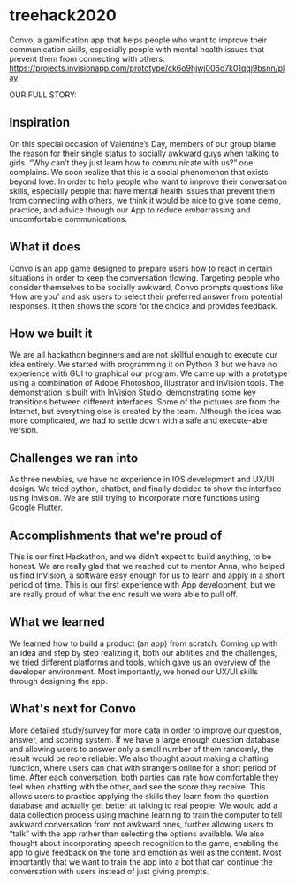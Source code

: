 # treehack2020
Convo, a gamification app that helps people who want to improve their communication skills, especially people with mental health issues that prevent them from connecting with others.
https://projects.invisionapp.com/prototype/ck6o9hjwj006o7k01qqj9bsnn/play

OUR FULL STORY:
## Inspiration
On this special occasion of Valentine’s Day, members of our group blame the reason for their single status to socially awkward guys when talking to girls. “Why can’t they just learn how to communicate with us?” one complains. We soon realize that this is a social phenomenon that exists beyond love. In order to help people who want to improve their conversation skills, especially people that have mental health issues that prevent them from connecting with others, we think it would be nice to give some demo, practice, and advice through our App to reduce embarrassing and uncomfortable communications.
## What it does
Convo is an app game designed to prepare users how to react in certain situations in order to keep the conversation flowing. Targeting people who consider themselves to be socially awkward, Convo prompts questions like ‘How are you’ and ask users to select their preferred answer from potential responses. It then shows the score for the choice and provides feedback. 
## How we built it
We are all hackathon beginners and are not skillful enough to execute our idea entirely. We started with programming it on Python 3 but we have no experience with GUI to graphical our program. We came up with a prototype using a combination of Adobe Photoshop, Illustrator and InVision tools. The demonstration is built with InVision Studio, demonstrating some key transitions between different interfaces. Some of the pictures are from the Internet, but everything else is created by the team. Although the idea was more complicated, we had to settle down with a safe and execute-able version.
## Challenges we ran into
As three newbies, we have no experience in IOS development and UX/UI design. We tried python, chatbot, and finally decided to show the interface using Invision. We are still trying to incorporate more functions using Google Flutter.
## Accomplishments that we're proud of
This is our first Hackathon, and we didn’t expect to build anything, to be honest. We are really glad that we reached out to mentor Anna, who helped us find InVision, a software easy enough for us to learn and apply in a short period of time. This is our first experience with App development, but we are really proud of what the end result we were able to pull off.
## What we learned
We learned how to build a product (an app) from scratch. Coming up with an idea and step by step realizing it, both our abilities and the challenges, we tried different platforms and tools, which gave us an overview of the developer environment. Most importantly, we honed our UX/UI skills through designing the app.
## What's next for Convo
More detailed study/survey for more data in order to improve our question, answer, and scoring system. If we have a large enough question database and allowing users to answer only a small number of them randomly, the result would be more reliable.
We also thought about making a chatting function, where users can chat with strangers online for a short period of time. After each conversation, both parties can rate how comfortable they feel when chatting with the other, and see the score they receive. This allows users to practice applying the skills they learn from the question database and actually get better at talking to real people.
We would add a data collection process using machine learning to train the computer to tell awkward conversation from not awkward ones, further allowing users to “talk” with the app rather than selecting the options available.
We also thought about incorporating speech recognition to the game, enabling the app to give feedback on the tone and emotion as well as the content.
Most importantly that we want to train the app into a bot that can continue the conversation with users instead of just giving prompts.
